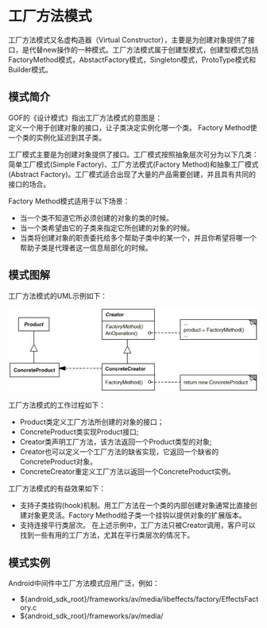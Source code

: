 # 工厂方法模式

工厂方法模式又名虚构造器（Virtual Constructor），主要是为创建对象提供了接口，是代替new操作的一种模式。工厂方法模式属于创建型模式，创建型模式包括FactoryMethod模式，AbstactFactory模式，Singleton模式，ProtoType模式和Builder模式。

## 模式简介

GOF的《设计模式》指出工厂方法模式的意图是：  
定义一个用于创建对象的接口，让子类决定实例化哪一个类。 Factory Method使一个类的实例化延迟到其子类。

工厂模式主要是为创建对象提供了接口。工厂模式按照抽象层次可分为以下几类：简单工厂模式(Simple Factory)、工厂方法模式(Factory Method)和抽象工厂模式(Abstract Factory)。工厂模式适合出现了大量的产品需要创建，并且具有共同的接口的场合。

Factory Method模式适用于以下场景：

- 当一个类不知道它所必须创建的对象的类的时候。
- 当一个类希望由它的子类来指定它所创建的对象的时候。
- 当类将创建对象的职责委托给多个帮助子类中的某一个，并且你希望将哪一个帮助子类是代理者这一信息局部化的时候。

## 模式图解

工厂方法模式的UML示例如下：

![工厂方法模式示例](../images/creational_factory_method.jpg)

工厂方法模式的工作过程如下：

- Product类定义工厂方法所创建的对象的接口；
- ConcreteProduct类实现Product接口;
- Creator类声明工厂方法，该方法返回一个Product类型的对象;
- Creator也可以定义一个工厂方法的缺省实现，它返回一个缺省的 ConcreteProduct对象。
- ConcreteCreator重定义工厂方法以返回一个ConcreteProduct实例。

工厂方法模式的有益效果如下：

- 支持子类挂钩(hook)机制。用工厂方法在一个类的内部创建对象通常比直接创建对象更灵活。Factory Method给子类一个挂钩以提供对象的扩展版本。
- 支持连接平行类层次。 在上述示例中，工厂方法只被Creator调用，客户可以找到一些有用的工厂方法，尤其在平行类层次的情况下。

## 模式实例

Android中间件中工厂方法模式应用广泛，例如：

- ${android_sdk_root}/frameworks/av/media/libeffects/factory/EffectsFactory.c
- ${android_sdk_root}/frameworks/av/media/
